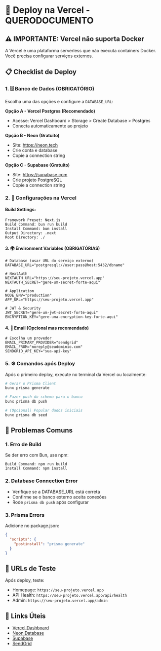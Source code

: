 # 🚀 Deploy na Vercel - QUERODOCUMENTO

## ⚠️ IMPORTANTE: Vercel não suporta Docker

A Vercel é uma plataforma serverless que não executa containers Docker. Você precisa configurar serviços externos.

## 📋 Checklist de Deploy

### 1. 🗄️ Banco de Dados (OBRIGATÓRIO)
Escolha uma das opções e configure a `DATABASE_URL`:

**Opção A - Vercel Postgres (Recomendado)**
- Acesse: Vercel Dashboard > Storage > Create Database > Postgres
- Conecta automaticamente ao projeto

**Opção B - Neon (Gratuito)**
- Site: https://neon.tech
- Crie conta e database
- Copie a connection string

**Opção C - Supabase (Gratuito)**  
- Site: https://supabase.com
- Crie projeto PostgreSQL
- Copie a connection string

### 2. 🔧 Configurações na Vercel

#### Build Settings:
```
Framework Preset: Next.js
Build Command: bun run build
Install Command: bun install
Output Directory: .next
Root Directory: ./
```

#### 3. 🌍 Environment Variables (OBRIGATÓRIAS)

```env
# Database (usar URL do serviço externo)
DATABASE_URL="postgresql://user:pass@host:5432/dbname"

# NextAuth
NEXTAUTH_URL="https://seu-projeto.vercel.app"
NEXTAUTH_SECRET="gere-um-secret-forte-aqui"

# Application
NODE_ENV="production"
APP_URL="https://seu-projeto.vercel.app"

# JWT & Security
JWT_SECRET="gere-um-jwt-secret-forte-aqui"
ENCRYPTION_KEY="gere-uma-encryption-key-forte-aqui"
```

#### 4. 📧 Email (Opcional mas recomendado)
```env
# Escolha um provedor
EMAIL_PRIMARY_PROVIDER="sendgrid"
EMAIL_FROM="noreply@seudominio.com"
SENDGRID_API_KEY="sua-api-key"
```

### 5. ⚙️ Comandos após Deploy

Após o primeiro deploy, execute no terminal da Vercel ou localmente:

```bash
# Gerar o Prisma Client
bunx prisma generate

# Fazer push do schema para o banco
bunx prisma db push

# (Opcional) Popular dados iniciais  
bunx prisma db seed
```

## 🚨 Problemas Comuns

### 1. Erro de Build
Se der erro com Bun, use npm:
```
Build Command: npm run build
Install Command: npm install
```

### 2. Database Connection Error
- Verifique se a DATABASE_URL está correta
- Confirme se o banco externo aceita conexões
- Rode `prisma db push` após configurar

### 3. Prisma Errors
Adicione no package.json:
```json
{
  "scripts": {
    "postinstall": "prisma generate"
  }
}
```

## 📱 URLs de Teste

Após deploy, teste:
- Homepage: `https://seu-projeto.vercel.app`
- API Health: `https://seu-projeto.vercel.app/api/health`
- Admin: `https://seu-projeto.vercel.app/admin`

## 🔗 Links Úteis

- [Vercel Dashboard](https://vercel.com/dashboard)
- [Neon Database](https://neon.tech)
- [Supabase](https://supabase.com)
- [SendGrid](https://sendgrid.com)